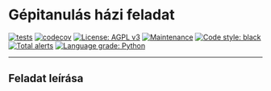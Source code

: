 # Gépitanulás házi feladat

[![tests](https://github.com/gkrisztian1/gepitanulas-nagyhazi/actions/workflows/ci.yml/badge.svg)](https://github.com/robust/actions)
[![codecov](https://codecov.io/gh/gkrisztian1/gepitanulas-nagyhazi/branch/main/graph/badge.svg?token=KMYGW7NHWH)](https://codecov.io/gh/gkrisztian1/gepitanulas-nagyhazi)
[![License: AGPL v3](https://img.shields.io/badge/License-AGPL%20v3-blue.svg)](https://www.gnu.org/licenses/agpl-3.0)
[![Maintenance](https://img.shields.io/badge/Maintained%3F-yes-green.svg)](https://GitHub.com/Naereen/StrapDown.js/graphs/commit-activity)
[![Code style: black](https://img.shields.io/badge/code%20style-black-000000.svg)](https://github.com/psf/black)
[![Total alerts](https://img.shields.io/lgtm/alerts/g/gkrisztian1/gepitanulas-nagyhazi.svg?logo=lgtm&logoWidth=18)](https://lgtm.com/projects/g/gkrisztian1/gepitanulas-nagyhazi/alerts/)
[![Language grade: Python](https://img.shields.io/lgtm/grade/python/g/gkrisztian1/gepitanulas-nagyhazi.svg?logo=lgtm&logoWidth=18)](https://lgtm.com/projects/g/gkrisztian1/gepitanulas-nagyhazi/context:python)

---

## Feladat leírása

